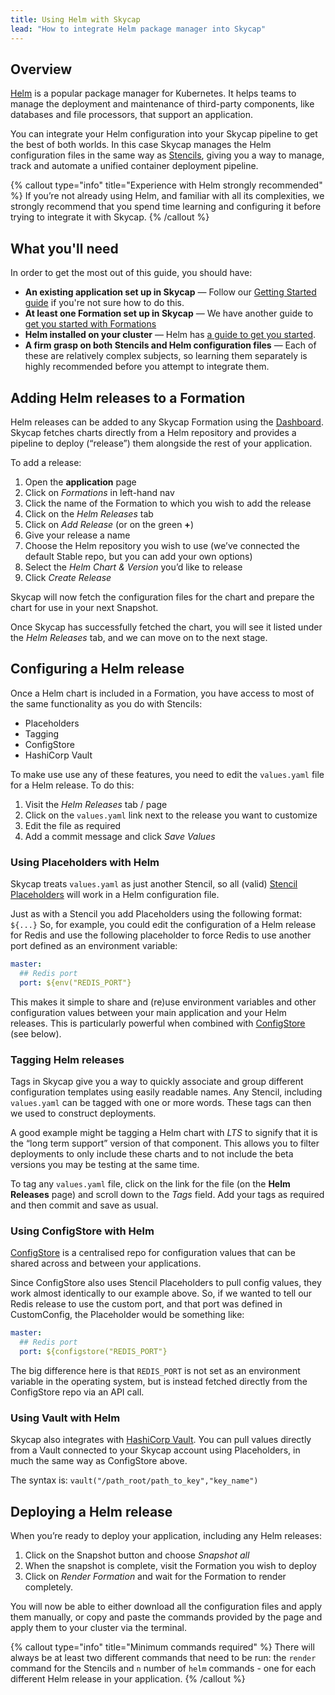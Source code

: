 ```yaml
---
title: Using Helm with Skycap
lead: "How to integrate Helm package manager into Skycap"
---
```


## Overview

[Helm](https://helm.sh/) is a popular package manager for Kubernetes. It helps teams to manage the deployment and maintenance of third-party components, like databases and file processors, that support an application. 

You can integrate your Helm configuration into your Skycap pipeline to get the best of both worlds. In this case Skycap manages the Helm configuration files in the same way as [Stencils](/docs/skycap/formations-stencils-and-snapshots#what-is-a-stencil), giving you a way to manage, track and automate a unified container deployment pipeline. 

{% callout type="info" title="Experience with Helm strongly recommended" %}
If you’re not already using Helm, and familiar with all its complexities, we strongly recommend that you spend time learning and configuring it before trying to integrate it with Skycap.
{% /callout %}

## What you'll need

In order to get the most out of this guide, you should have:

* **An existing application set up in Skycap** &mdash; Follow our [Getting Started guide](/docs/skycap/getting-started) if you're not sure how to do this. 
* **At least one Formation set up in Skycap** &mdash; We have another guide to [get you started with Formations](/docs/skycap/getting-started)
* **Helm installed on your cluster** &mdash; Helm has [a guide to get you started](https://docs.helm.sh/using_helm#quickstart).
* **A firm grasp on both Stencils and Helm configuration files** &mdash; Each of these are relatively complex subjects, so learning them separately is highly recommended before you attempt to integrate them.

## Adding Helm releases to a Formation

Helm releases can be added to any Skycap Formation using the [Dashboard](https://app.cloud66.com/). Skycap fetches charts directly from a Helm repository and provides a pipeline to deploy (“release”) them alongside the rest of your application.

To add a release:

1. Open the **application** page
2. Click on *Formations* in left-hand nav
3. Click the name of the Formation to which you wish to add the release
4. Click on the *Helm Releases* tab
5. Click on *Add Release* (or on the green **+**)
6. Give your release a name
7. Choose the Helm repository you wish to use (we’ve connected the default Stable repo, but you can add your own options)
8. Select the *Helm Chart & Version* you’d like to release
9. Click *Create Release* 

Skycap will now fetch the configuration files for the chart and prepare the chart for use in your next Snapshot.

Once Skycap has successfully fetched the chart, you will see it listed under the *Helm Releases* tab, and we can move on to the next stage.

## Configuring a Helm release

Once a Helm chart is included in a Formation, you have access to most of the same functionality as you do with Stencils:

* Placeholders
* Tagging
* ConfigStore
* HashiCorp Vault

To make use use any of these features, you need to edit the `values.yaml` file for a Helm release. To do this:

1. Visit the *Helm Releases* tab / page
2. Click on the `values.yaml` link next to the release you want to customize
3. Edit the file as required
4. Add a commit message and click *Save Values*

### Using Placeholders with Helm 

Skycap treats `values.yaml` as just another Stencil, so all (valid) [Stencil Placeholders](/docs/skycap/stencil-placeholders) will work in a Helm configuration file.

Just as with a Stencil you add Placeholders using the following format: `${...}` So, for example, you could edit the configuration of a Helm release for Redis and use the following placeholder to force Redis to use another port defined as an environment variable:

```yaml
master:
  ## Redis port
  port: ${env("REDIS_PORT"}
```

This makes it simple to share and (re)use environment variables and other configuration values between your main application and your Helm releases. This is particularly powerful when combined with [ConfigStore](/docs/build-and-config/config-store) (see below).

### Tagging Helm releases

Tags in Skycap give you a way to quickly associate and group different configuration templates using easily readable names. Any Stencil, including `values.yaml` can be tagged with one or more words. These tags can then we used to construct deployments. 

A good example might be tagging a Helm chart with *LTS* to signify that it is the “long term support” version of that component. This allows you to filter deployments to only include these charts and to not include the beta versions you may be testing at the same time.

To tag any `values.yaml` file, click on the link for the file (on the **Helm Releases** page) and scroll down to the *Tags* field. Add your tags as required and then commit and save as usual. 

### Using ConfigStore with Helm 

[ConfigStore](/docs/build-and-config/config-store) is a centralised repo for configuration values that can be shared across and between your applications. 

Since ConfigStore also uses Stencil Placeholders to pull config values, they work almost identically to our example above. So, if we wanted to tell our Redis release to use the custom port, and that port was defined in CustomConfig, the Placeholder would be something like:

```yaml
master:
  ## Redis port
  port: ${configstore("REDIS_PORT"}
```

The big difference here is that `REDIS_PORT` is not set as an environment variable in the operating system, but is instead fetched directly from the ConfigStore repo via an API call.

### Using Vault with Helm 

Skycap also integrates with [HashiCorp Vault](/docs/skycap/vault). You can pull values directly from a Vault connected to your Skycap account using Placeholders, in much the same way as ConfigStore above. 

The syntax is: `vault("/path_root/path_to_key","key_name")`

## Deploying a Helm release

When you’re ready to deploy your application, including any Helm releases:

1. Click on the Snapshot button and choose *Snapshot all*
2. When the snapshot is complete, visit the Formation you wish to deploy
3. Click on *Render Formation* and wait for the Formation to render completely.

You will now be able to either download all the configuration files and apply them manually, or copy and paste the commands provided by the page and apply them to your cluster via the terminal. 

{% callout type="info" title="Minimum commands required" %}
There will always be at least two different commands that need to be run: the `render` command for the Stencils and `n` number of `helm` commands - one for each different Helm release in your application.
{% /callout %}

